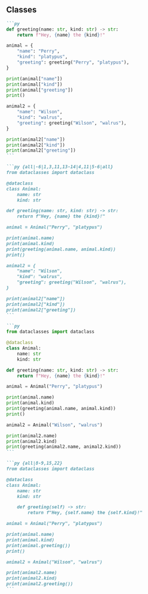 ## Classes

<div class="w-fit mx-auto">

````md magic-move
```py
def greeting(name: str, kind: str) -> str:
	return f"Hey, {name} the {kind}!"

animal = {
	"name": "Perry",
	"kind": "platypus",
	"greeting": greeting("Perry", "platypus"),
}

print(animal["name"])
print(animal["kind"])
print(animal["greeting"])
print()

animal2 = {
	"name": "Wilson",
	"kind": "walrus",
	"greeting": greeting("Wilson", "walrus"),
}

print(animal2["name"])
print(animal2["kind"])
print(animal2["greeting"])
```

```py {all|-6|1,3,11,13-14|4,11|5-6|all}
from dataclasses import dataclass

@dataclass
class Animal:
	name: str
	kind: str

def greeting(name: str, kind: str) -> str:
	return f"Hey, {name} the {kind}!"

animal = Animal("Perry", "platypus")

print(animal.name)
print(animal.kind)
print(greeting(animal.name, animal.kind))
print()

animal2 = {
	"name": "Wilson",
	"kind": "walrus",
	"greeting": greeting("Wilson", "walrus"),
}

print(animal2["name"])
print(animal2["kind"])
print(animal2["greeting"])
```

```py
from dataclasses import dataclass

@dataclass
class Animal:
	name: str
	kind: str

def greeting(name: str, kind: str) -> str:
	return f"Hey, {name} the {kind}!"

animal = Animal("Perry", "platypus")

print(animal.name)
print(animal.kind)
print(greeting(animal.name, animal.kind))
print()

animal2 = Animal("Wilson", "walrus")

print(animal2.name)
print(animal2.kind)
print(greeting(animal2.name, animal2.kind))
```

```py {all|8-9,15,22}
from dataclasses import dataclass

@dataclass
class Animal:
	name: str
	kind: str

	def greeting(self) -> str:
		return f"Hey, {self.name} the {self.kind}!"

animal = Animal("Perry", "platypus")

print(animal.name)
print(animal.kind)
print(animal.greeting())
print()

animal2 = Animal("Wilson", "walrus")

print(animal2.name)
print(animal2.kind)
print(animal2.greeting())
```
````

</div>
